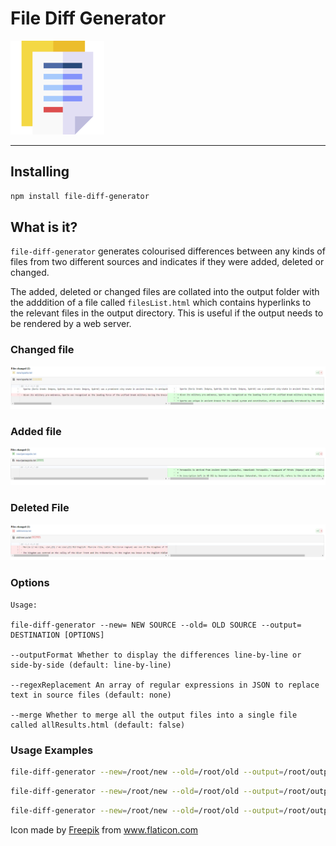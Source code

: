 File Diff Generator
==================
![Icon](icon.png)

---

## Installing

```bash
npm install file-diff-generator
```

## What is it?

`file-diff-generator` generates colourised differences between any kinds of files from two different sources and indicates if they were added, deleted or changed.

The added, deleted or changed files are collated into the output folder with the adddition of a file called `filesList.html` which contains hyperlinks to the relevant files in the output directory. This is useful if the output needs to be rendered by a web server. 

### Changed file
![Changed](changed.png)

### Added file
![Added](added.png)

### Deleted File
![Deleted](deleted.png)

### Options
```
Usage:

file-diff-generator --new= NEW SOURCE --old= OLD SOURCE --output= DESTINATION [OPTIONS]

--outputFormat Whether to display the differences line-by-line or side-by-side (default: line-by-line)

--regexReplacement An array of regular expressions in JSON to replace text in source files (default: none)

--merge Whether to merge all the output files into a single file called allResults.html (default: false)
```

### Usage Examples

```bash
file-diff-generator --new=/root/new --old=/root/old --output=/root/output --outputFormat=side-by-side
```

```bash
file-diff-generator --new=/root/new --old=/root/old --output=/root/output merge=true
```

```bash
file-diff-generator --new=/root/new --old=/root/old --output=/root/output --regexReplacement='[{ regex: /build.1278/, replacement: \"\" }]'
```

<div>Icon made by <a href="http://www.freepik.com" title="Freepik">Freepik</a> from <a href="https://www.flaticon.com/" title="Flaticon">www.flaticon.com</a></div>
